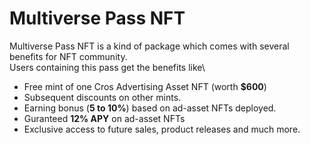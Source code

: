 # Multiverse Pass NFT

Multiverse Pass NFT is a kind of package which comes with several benefits for NFT community. \
Users containing this pass get the benefits like\


* Free mint of one Cros Advertising Asset NFT (worth **$600**)
* Subsequent discounts on other mints.
* Earning bonus (**5 to 10%**) based on ad-asset NFTs deployed.
* Guranteed **12% APY** on ad-asset NFTs
* Exclusive access to future sales, product releases and much more.
